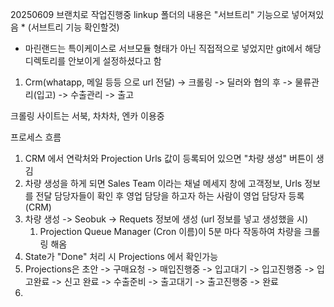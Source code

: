 20250609 브랜치로 작업진행중
linkup 폴더의 내용은 "서브트리" 기능으로 넣어져있음 * (서브트리 기능 확인할것)
* 마린랜드는 특이케이스로 서브모듈 형태가 아닌 직접적으로 넣었지만 git에서 해당 디렉토리를 안보이게 설정하셨다고 함
1. Crm(whatapp, 메일 등등 으로 url 전달) -> 크롤링 -> 딜러와 협의 후 -> 물류관리(입고) -> 수출관리 -> 출고

크롤링 사이트는 서북, 차차차, 엔카 이용중

프로세스 흐름
1. CRM 에서 연락처와 Projection Urls 값이 등록되어 있으면 "차량 생성" 버튼이 생김 
2. 차량 생성을 하게 되면 Sales Team 이라는 채널 메세지 창에 고객정보, Urls 정보를 전달 담당자들이 확인 후 영업 담당을 하고자 하는 사람이 영업 담당자 등록(CRM)
3. 차량 생성 -> Seobuk -> Requets 정보에 생성 (url 정보를 넣고 생성했을 시) 
	1. Projection Queue Manager (Cron 이름)이 5분 마다 작동하여 차량을 크롤링 해옴
4. State가 "Done" 처리 시 Projections 에서 확인가능 
5. Projections은 초안 -> 구매요청 -> 매입진행중 -> 입고대기 -> 입고진행중 -> 입고완료 -> 신고 완료 -> 수출준비 -> 출고대기 -> 출고진행중 -> 완료
6. 